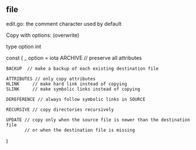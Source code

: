 ## file

edit.go: the comment character used by default

Copy with options: (overwrite)

type option int

const (
	_ option = iota
	ARCHIVE // preserve all attributes

	BACKUP  // make a backup of each existing destination file

	ATTRIBUTES // only copy attributes
	HLINK     // make hard link instead of copying
	SLINK     // make symbolic links instead of copying

	DEREFERENCE // always follow symbolic links in SOURCE

	RECURSIVE // copy directories recursively

	UPDATE // copy only when the source file is newer than the destination file
	       // or when the destination file is missing

)
